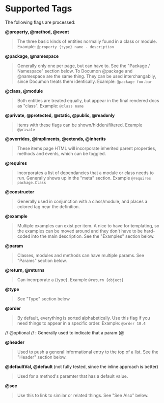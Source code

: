 # Supported Tags


The following flags are processed:

__@property, @method, @event__
> The three basic kinds of entities normally found in a class or module. Example: `@property {type} name - description`

__@package, @namespace__
> Generally only one per page, but can have to. See the "Package / Namespace" section below. To Documon @package and @namespace are the same thing. They can be used interchangablly, since Documon treats them identically. 
Example: `@package foo.bar`

__@class, @module__
> Both entities are treated equally, but appear in the final rendered docs as "class". 
Example: `@class name`

__@private, @protected, @static, @public, @readonly__
> Items with these flags can be shown/hidden/filtered. 
Example `@private`

__@overrides, @impliments, @extends, @inherits__
> These items page HTML will incorporate inherited parent properties, methods and events, which can be toggled.

__@requires__
> Incorporates a list of dependancies that a module or class needs to run. Generally shows up in the "meta" section. 
Example `@requires package.Class`

__@constructor__
> Generally used in conjunction with a class/module, and places a colored tag near the definition.

__@example__
> Multiple examples can exist per item. A nice to have for templating, so the examples can be moved around and they don't have to be hard-coded into the main description. See the "Examples" section below.

__@param__
> Classes, modules and methods can have multiple params. See "Params" section below.

__@return, @returns__
> Can incorporate a {type}. 
Example `@return {object}`

__@type__
> See "Type" section below

__@order__
> By default, everything is sorted alphabetically. Use this flag if you need things to appear in a specific order. 
Example: `@order 10.4`

// @optional
// : Generally used to indicate that a param (@

__@header__
> Used to push a general informational entry to the top of a list. See the "Header" section below.

__@defaultVal, @default__ (not fully tested, since the inline approach is better)
> Used for a method's paramter that has a default value.

__@see__
> Use this to link to similar or related things. See "See Also" below.






